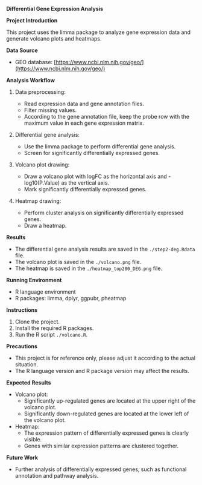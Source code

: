 **Differential Gene Expression Analysis**

**Project Introduction**

This project uses the limma package to analyze gene expression data and generate volcano plots and heatmaps.

**Data Source**

* GEO database: [https://www.ncbi.nlm.nih.gov/geo/](https://www.ncbi.nlm.nih.gov/geo/)

**Analysis Workflow**

1. Data preprocessing:
    * Read expression data and gene annotation files.
    * Filter missing values.
    * According to the gene annotation file, keep the probe row with the maximum value in each gene expression matrix.

2. Differential gene analysis:
    * Use the limma package to perform differential gene analysis.
    * Screen for significantly differentially expressed genes.

3. Volcano plot drawing:
    * Draw a volcano plot with logFC as the horizontal axis and -log10(P.Value) as the vertical axis.
    * Mark significantly differentially expressed genes.

4. Heatmap drawing:
    * Perform cluster analysis on significantly differentially expressed genes.
    * Draw a heatmap.

**Results**

* The differential gene analysis results are saved in the `./step2-deg.Rdata` file.
* The volcano plot is saved in the `./volcano.png` file.
* The heatmap is saved in the `./heatmap_top200_DEG.png` file.

**Running Environment**

* R language environment
* R packages: limma, dplyr, ggpubr, pheatmap

**Instructions**

1. Clone the project.
2. Install the required R packages.
3. Run the R script `./volcano.R`.

**Precautions**

* This project is for reference only, please adjust it according to the actual situation.
* The R language version and R package version may affect the results.

**Expected Results**

* Volcano plot:
    * Significantly up-regulated genes are located at the upper right of the volcano plot.
    * Significantly down-regulated genes are located at the lower left of the volcano plot.
* Heatmap:
    * The expression pattern of differentially expressed genes is clearly visible.
    * Genes with similar expression patterns are clustered together.

**Future Work**

* Further analysis of differentially expressed genes, such as functional annotation and pathway analysis.
